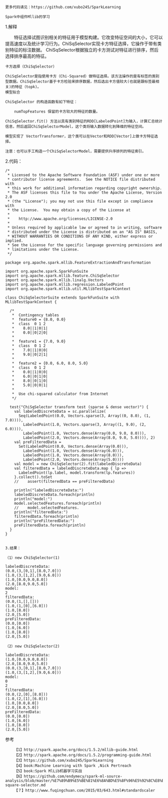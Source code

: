 	
	更多代码请见：https://github.com/xubo245/SparkLearning
	
	Spark中组件Mllib的学习
	
1.解释
	
　　特征选择试图识别相关的特征用于模型构建。它改变特征空间的大小，它可以提高速度以及统计学习行为。ChiSqSelector实现卡方特征选择，它操作于带有类别特征的标注数据。 ChiSqSelector根据独立的卡方测试对特征进行排序，然后选择排序最高的特征。
	
	卡方选择（ChiSqSelector）
	
	ChiSqSelector是指使用卡方（Chi-Squared）做特征选择。该方法操作的是有标签的类别型数据。ChiSqSelector基于卡方检验来排序数据，然后选出卡方值较大(也就是跟标签最相关)的特征（topk)。
	模型拟合
	
	ChiSqSelector 的构造函数有如下特征：
	
	    numTopFeatures 保留的卡方较大的特征的数量。
	
	ChiSqSelector.fit() 方法以具有类别特征的RDD[LabeledPoint]为输入，计算汇总统计信息，然后返回ChiSqSelectorModel，这个类将输入数据转化到降维的特征空间。
	
	模型实现了 VectorTransformer，这个类可以在Vector和RDD[Vector]上做卡方特征选择。
	
	注意：也可以手工构造一个ChiSqSelectorModel，需要提供升序排列的特征索引。
	
2.代码：
	
	/*
	 * Licensed to the Apache Software Foundation (ASF) under one or more
	 * contributor license agreements.  See the NOTICE file distributed with
	 * this work for additional information regarding copyright ownership.
	 * The ASF licenses this file to You under the Apache License, Version 2.0
	 * (the "License"); you may not use this file except in compliance with
	 * the License.  You may obtain a copy of the License at
	 *
	 *    http://www.apache.org/licenses/LICENSE-2.0
	 *
	 * Unless required by applicable law or agreed to in writing, software
	 * distributed under the License is distributed on an "AS IS" BASIS,
	 * WITHOUT WARRANTIES OR CONDITIONS OF ANY KIND, either express or implied.
	 * See the License for the specific language governing permissions and
	 * limitations under the License.
	 */
	
	package org.apache.spark.mllib.FeatureExtractionAndTransformation
	
	import org.apache.spark.SparkFunSuite
	import org.apache.spark.mllib.feature.ChiSqSelector
	import org.apache.spark.mllib.linalg.Vectors
	import org.apache.spark.mllib.regression.LabeledPoint
	import org.apache.spark.mllib.util.MLlibTestSparkContext
	
	class ChiSqSelectorSuite extends SparkFunSuite with MLlibTestSparkContext {
	
	  /*
	   *  Contingency tables
	   *  feature0 = {8.0, 0.0}
	   *  class  0 1 2
	   *    8.0||1|0|1|
	   *    0.0||0|2|0|
	   *
	   *  feature1 = {7.0, 9.0}
	   *  class  0 1 2
	   *    7.0||1|0|0|
	   *    9.0||0|2|1|
	   *
	   *  feature2 = {0.0, 6.0, 8.0, 5.0}
	   *  class  0 1 2
	   *    0.0||1|0|0|
	   *    6.0||0|1|0|
	   *    8.0||0|1|0|
	   *    5.0||0|0|1|
	   *
	   *  Use chi-squared calculator from Internet
	   */
	
	  test("ChiSqSelector transform test (sparse & dense vector)") {
	    val labeledDiscreteData = sc.parallelize(
	      Seq(LabeledPoint(0.0, Vectors.sparse(3, Array((0, 8.0), (1, 7.0)))),
	        LabeledPoint(1.0, Vectors.sparse(3, Array((1, 9.0), (2, 6.0)))),
	        LabeledPoint(1.0, Vectors.dense(Array(0.0, 9.0, 8.0))),
	        LabeledPoint(2.0, Vectors.dense(Array(8.0, 9.0, 5.0)))), 2)
	    val preFilteredData =
	      Set(LabeledPoint(0.0, Vectors.dense(Array(0.0))),
	        LabeledPoint(1.0, Vectors.dense(Array(6.0))),
	        LabeledPoint(1.0, Vectors.dense(Array(8.0))),
	        LabeledPoint(2.0, Vectors.dense(Array(5.0))))
	    val model = new ChiSqSelector(2).fit(labeledDiscreteData)
	    val filteredData = labeledDiscreteData.map { lp =>
	      LabeledPoint(lp.label, model.transform(lp.features))
	    }.collect().toSet
	    //    assert(filteredData == preFilteredData)
	
	    println("labeledDiscreteData:")
	    labeledDiscreteData.foreach(println)
	    println("model:")
	    model.selectedFeatures.foreach(println)
	    //    model.selectedFeatures.
	    println("filteredData:")
	    filteredData.foreach(println)
	    println("preFilteredData:")
	    preFilteredData.foreach(println)
	  }
	}
	
	
	3.结果：
	
	（1）new ChiSqSelector(1)
	
	labeledDiscreteData:
	(0.0,(3,[0,1],[8.0,7.0]))
	(1.0,(3,[1,2],[9.0,6.0]))
	(1.0,[0.0,9.0,8.0])
	(2.0,[8.0,9.0,5.0])
	model:
	2
	filteredData:
	(0.0,(1,[],[]))
	(1.0,(1,[0],[6.0]))
	(1.0,[8.0])
	(2.0,[5.0])
	preFilteredData:
	(0.0,[0.0])
	(1.0,[6.0])
	(1.0,[8.0])
	(2.0,[5.0])
	
	（2）new ChiSqSelector(2)
	
	labeledDiscreteData:
	(1.0,[0.0,9.0,8.0])
	(2.0,[8.0,9.0,5.0])
	(0.0,(3,[0,1],[8.0,7.0]))
	(1.0,(3,[1,2],[9.0,6.0]))
	model:
	0
	2
	filteredData:
	(0.0,(2,[0],[8.0]))
	(1.0,(2,[1],[6.0]))
	(1.0,[0.0,8.0])
	(2.0,[8.0,5.0])
	preFilteredData:
	(0.0,[0.0])
	(1.0,[6.0])
	(1.0,[8.0])
	(2.0,[5.0])
	
	
	
参考
	
		【1】http://spark.apache.org/docs/1.5.2/mllib-guide.html 
		【2】http://spark.apache.org/docs/1.5.2/programming-guide.html
		【3】https://github.com/xubo245/SparkLearning
		【4】book:Machine Learning with Spark ,Nick Pertreach
	    【5】book:Spark MlLib机器学习实战
		【6】https://github.com/endymecy/spark-ml-source-analysis/blob/master/%E7%89%B9%E5%BE%81%E6%8A%BD%E5%8F%96%E5%92%8C%E8%BD%AC%E6%8D%A2/chi-square-selector.md
		【７】http://www.fuqingchuan.com/2015/03/643.html#standardscaler
